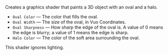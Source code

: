 Creates a graphics shader that paints a 3D object with an oval and a halo.

   - `Oval Color` — The color that fills the oval.
   - `Oval Width` — The size of the oval, in Vuo Coordinates.
   - `Oval Sharpness` — How sharp the edge of the oval is.  A value of 0 means the edge is blurry; a value of 1 means the edge is sharp.
   - `Halo Color` — The color of the soft area surrounding the oval.

This shader ignores lighting.

